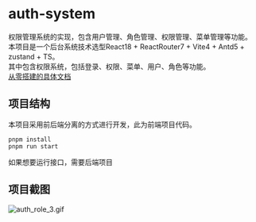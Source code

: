 # auth-system

权限管理系统的实现，包含用户管理、角色管理、权限管理、菜单管理等功能。  
本项目是一个后台系统技术选型React18 + ReactRouter7 + Vite4 + Antd5 + zustand + TS。  
其中包含权限系统，包括登录、权限、菜单、用户、角色等功能。  
[从零搭建的具体文档](https://juejin.cn/column/7468533169966120987)

## 项目结构

本项目采用前后端分离的方式进行开发，此为前端项目代码。

```shell
pnpm install
pnpm run start
```

如果想要运行接口，需要后端项目

## 项目截图

![auth_role_3.gif](https://blog-huahua.oss-cn-beijing.aliyuncs.com/blog/code/auth_role_3.gif)
